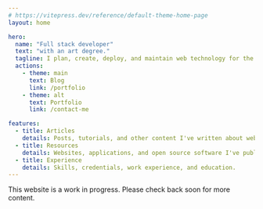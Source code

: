 ```yaml
---
# https://vitepress.dev/reference/default-theme-home-page
layout: home

hero:
  name: "Full stack developer"
  text: "with an art degree."
  tagline: I plan, create, deploy, and maintain web technology for the public and private sector. Check out my work, articles, and resources.
  actions:
    - theme: main
      text: Blog
      link: /portfolio
    - theme: alt
      text: Portfolio
      link: /contact-me

features:
  - title: Articles
    details: Posts, tutorials, and other content I've written about web development.
  - title: Resources
    details: Websites, applications, and open source software I've published.
  - title: Experience
    details: Skills, credentials, work experience, and education.
---
```


This website is a work in progress. Please check back soon for more content.
